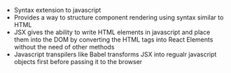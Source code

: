 * Syntax extension to javascript
* Provides a way to structure component rendering using syntax similar to HTML
* JSX gives the ability to write HTML elements in javascript and place them into the DOM by converting the HTML tags into React Elements without the need of other methods
* Javascript transpilers like Babel transforms JSX into regualr javascript objects first before passing it to the browser